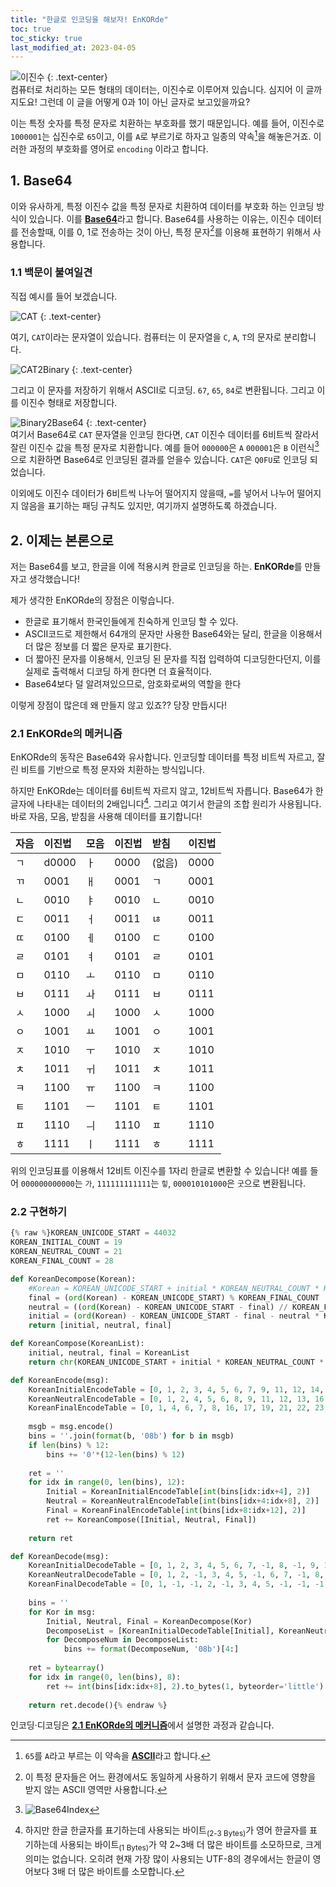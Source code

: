 ```yaml
---
title: "한글로 인코딩을 해보자! EnKORde"
toc: true
toc_sticky: true
last_modified_at: 2023-04-05
---
```

![이진수](https://github.com/MOJAN3543/MOJAN3543.github.io/blob/main/_posts/EncodeByKorean/EnKORdeTitle.png?raw=true "이진수")
{: .text-center}  
컴퓨터로 처리하는 모든 형태의 데이터는, 이진수로 이루어져 있습니다. 심지어 이 글까지도요! 그런데 이 글을 어떻게 0과 1이 아닌 글자로 보고있을까요?  
  
이는 특정 숫자를 특정 문자로 치환하는 부호화를 했기 때문입니다. 예를 들어, 이진수로 `1000001`는 십진수로 `65`이고, 이를 `A`로 부르기로 하자고 일종의 약속[^1]을 해놓은거죠.
이러한 과정의 부호화를 영어로 `encoding` 이라고 합니다.   
   
## 1. Base64
이와 유사하게, 특정 이진수 값을 특정 문자로 치환하여 데이터를 부호화 하는 인코딩 방식이 있습니다. 이를 [**Base64**](https://en.wikipedia.org/wiki/Base64)라고 합니다. Base64를 사용하는 이유는, 
이진수 데이터를 전송할때, 이를 0, 1로 전송하는 것이 아닌, 특정 문자[^2]를 이용해 표현하기 위해서 사용합니다.   

### 1.1 백문이 불여일견
직접 예시를 들어 보겠습니다.  

![CAT](https://github.com/MOJAN3543/MOJAN3543.github.io/blob/main/_posts/EncodeByKorean/CAT.png?raw=true "CAT")
{: .text-center}  

여기, `CAT`이라는 문자열이 있습니다. 컴퓨터는 이 문자열을 `C`, `A`, `T`의 문자로 분리합니다.  
   
![CAT2Binary](https://github.com/MOJAN3543/MOJAN3543.github.io/blob/main/_posts/EncodeByKorean/CAT2Binary.png?raw=true "CAT2Binary")
{: .text-center}  

그리고 이 문자를 저장하기 위해서 ASCII로 디코딩. `67`, `65`, `84`로 변환됩니다. 그리고 이를 이진수 형태로 저장합니다.   
   
![Binary2Base64](https://github.com/MOJAN3543/MOJAN3543.github.io/blob/main/_posts/EncodeByKorean/Binary2Base64.png?raw=true "Binary2Base64")
{: .text-center}  
여기서 Base64로 `CAT` 문자열을 인코딩 한다면, `CAT` 이진수 데이터를 6비트씩 잘라서 잘린 이진수 값을 특정 문자로 치환합니다. 예를 들어 `000000`은 `A` `000001`은 `B` 이런식[^3]으로 치환하면 Base64로 인코딩된 결과를 얻을수 있습니다. `CAT`은 `Q0FU`로 인코딩 되었습니다.  
   
이외에도 이진수 데이터가 6비트씩 나누어 떨어지지 않을때, `=`를 넣어서 나누어 떨어지지 않음을 표기하는 패딩 규칙도 있지만, 여기까지 설명하도록 하겠습니다.   

## 2. 이제는 본론으로
저는 Base64를 보고, 한글을 이에 적용시켜 한글로 인코딩을 하는. **EnKORde**를 만들자고 생각했습니다!   
   
제가 생각한 EnKORde의 장점은 이렇습니다.   
   
* 한글로 표기해서 한국인들에게 친숙하게 인코딩 할 수 있다.
* ASCII코드로 제한해서 64개의 문자만 사용한 Base64와는 달리, 한글을 이용해서 더 많은 정보를 더 짧은 문자로 표기한다.
* 더 짧아진 문자를 이용해서, 인코딩 된 문자를 직접 입력하여 디코딩한다던지, 이를 실제로 출력해서 디코딩 하게 한다면 더 효율적이다.
* Base64보다 덜 알려져있으므로, 암호화로써의 역할을 한다

이렇게 장점이 많은데 왜 만들지 않고 있죠?? 당장 만듭시다!   

### 2.1 EnKORde의 메커니즘
EnKORde의 동작은 Base64와 유사합니다. 인코딩할 데이터를 특정 비트씩 자르고, 잘린 비트를 기반으로 특정 문자와 치환하는 방식입니다.   
   
하지만 EnKORde는 데이터를 6비트씩 자르지 않고, 12비트씩 자릅니다. Base64가 한 글자에 나타내는 데이터의 2배입니다[^4]. 그리고 여기서 한글의 조합 원리가 사용됩니다. 바로 자음, 모음, 받침을 사용해 데이터를 표기합니다!    
    
| 자음 | 이진법 | 모음 | 이진법 | 받침 | 이진법 |
|:--------|:--------|:--------|:--------|:--------|:--------|
| ㄱ | d0000 | ㅏ | 0000 | (없음) | 0000 |
| ㄲ | 0001 | ㅐ | 0001 | ㄱ | 0001 |
| ㄴ | 0010 | ㅑ | 0010 | ㄴ | 0010 |
| ㄷ | 0011 | ㅓ | 0011 | ㄶ | 0011 |
| ㄸ | 0100 | ㅔ | 0100 | ㄷ | 0100 |
| ㄹ | 0101 | ㅕ | 0101 | ㄹ | 0101 |
| ㅁ | 0110 | ㅗ | 0110 | ㅁ | 0110 |
| ㅂ | 0111 | ㅘ | 0111 | ㅂ | 0111 |
| ㅅ | 1000 | ㅚ | 1000 | ㅅ | 1000 |
| ㅇ | 1001 | ㅛ | 1001 | ㅇ | 1001 |
| ㅈ | 1010 | ㅜ | 1010 | ㅈ | 1010 |
| ㅊ | 1011 | ㅟ | 1011 | ㅊ | 1011 |
| ㅋ | 1100 | ㅠ | 1100 | ㅋ | 1100 |
| ㅌ | 1101 | ㅡ | 1101 | ㅌ | 1101 |
| ㅍ | 1110 | ㅢ | 1110 | ㅍ | 1110 |
| ㅎ | 1111 | ㅣ | 1111 | ㅎ | 1111 |

위의 인코딩표를 이용해서 12비트 이진수를 1자리 한글로 변환할 수 있습니다! 예를 들어 `000000000000`는 `가`, `111111111111`는 `힣`, `000010101000`은 `굿`으로 변환됩니다.   
   
### 2.2 구현하기
```python
{% raw %}KOREAN_UNICODE_START = 44032
KOREAN_INITIAL_COUNT = 19
KOREAN_NEUTRAL_COUNT = 21
KOREAN_FINAL_COUNT = 28

def KoreanDecompose(Korean):
    #Korean = KOREAN_UNICODE_START + initial * KOREAN_NEUTRAL_COUNT * KOREAN_FINAL_COUNT + neutral * KOREAN_FINAL_COUNT + final
    final = (ord(Korean) - KOREAN_UNICODE_START) % KOREAN_FINAL_COUNT
    neutral = ((ord(Korean) - KOREAN_UNICODE_START - final) // KOREAN_FINAL_COUNT) % KOREAN_NEUTRAL_COUNT
    initial = (ord(Korean) - KOREAN_UNICODE_START - final - neutral * KOREAN_FINAL_COUNT) // (KOREAN_FINAL_COUNT * KOREAN_NEUTRAL_COUNT)
    return [initial, neutral, final]

def KoreanCompose(KoreanList):
    initial, neutral, final = KoreanList
    return chr(KOREAN_UNICODE_START + initial * KOREAN_NEUTRAL_COUNT * KOREAN_FINAL_COUNT + neutral * KOREAN_FINAL_COUNT + final)

def KoreanEncode(msg):
    KoreanInitialEncodeTable = [0, 1, 2, 3, 4, 5, 6, 7, 9, 11, 12, 14, 15, 16, 17, 18]
    KoreanNeutralEncodeTable = [0, 1, 2, 4, 5, 6, 8, 9, 11, 12, 13, 16, 17, 18, 19, 20]
    KoreanFinalEncodeTable = [0, 1, 4, 6, 7, 8, 16, 17, 19, 21, 22, 23, 24, 25, 26, 27]
    
    msgb = msg.encode()
    bins = ''.join(format(b, '08b') for b in msgb)
    if len(bins) % 12:
        bins += '0'*(12-len(bins) % 12)
        
    ret = ''
    for idx in range(0, len(bins), 12):
        Initial = KoreanInitialEncodeTable[int(bins[idx:idx+4], 2)]
        Neutral = KoreanNeutralEncodeTable[int(bins[idx+4:idx+8], 2)]
        Final = KoreanFinalEncodeTable[int(bins[idx+8:idx+12], 2)]
        ret += KoreanCompose([Initial, Neutral, Final])
        
    return ret

def KoreanDecode(msg):
    KoreanInitialDecodeTable = [0, 1, 2, 3, 4, 5, 6, 7, -1, 8, -1, 9, 10, -1, 11, 12, 13, 14, 15]
    KoreanNeutralDecodeTable = [0, 1, 2, -1, 3, 4, 5, -1, 6, 7, -1, 8, 9, 10, -1, -1, 11, 12, 13, 14, 15]
    KoreanFinalDecodeTable = [0, 1, -1, -1, 2, -1, 3, 4, 5, -1, -1, -1, -1, -1, -1, -1, 6, 7, -1, 8, -1, 9, 10, 11, 12, 13, 14, 15]
    
    bins = ''
    for Kor in msg:
        Initial, Neutral, Final = KoreanDecompose(Kor)
        DecomposeList = [KoreanInitialDecodeTable[Initial], KoreanNeutralDecodeTable[Neutral], KoreanFinalDecodeTable[Final]]
        for DecomposeNum in DecomposeList:
            bins += format(DecomposeNum, '08b')[4:]
    
    ret = bytearray()
    for idx in range(0, len(bins), 8):
        ret += int(bins[idx:idx+8], 2).to_bytes(1, byteorder='little')
                   
    return ret.decode(){% endraw %}
```   
인코딩·디코딩은 [**2.1 EnKORde의 메커니즘**](https://mojan3543.github.io/EncodeByKorean/#21-enkorde%EC%9D%98-%EB%A9%94%EC%BB%A4%EB%8B%88%EC%A6%98)에서 설명한 과정과 같습니다.


[^1]: `65`를 `A`라고 부르는 이 약속을 [**ASCII**](https://en.wikipedia.org/wiki/ASCII)라고 합니다.
[^2]: 이 특정 문자들은 어느 환경에서도 동일하게 사용하기 위해서 문자 코드에 영향을 받지 않는 ASCII 영역만 사용합니다.
[^3]: ![Base64Index](https://github.com/MOJAN3543/MOJAN3543.github.io/blob/main/_posts/EncodeByKorean/BASE64Index.jpeg?raw=true "Base64Index")
[^4]: 하지만 한글 한글자를 표기하는데 사용되는 바이트<sub>(2-3 Bytes)</sub>가 영어 한글자를 표기하는데 사용되는 바이트<sub>(1 Bytes)</sub>가 약 2~3배 더 많은 바이트를 소모하므로, 크게 의미는 없습니다. 오히려 현재 가장 많이 사용되는 UTF-8의 경우에서는 한글이 영어보다 3배 더 많은 바이트를 소모합니다.
